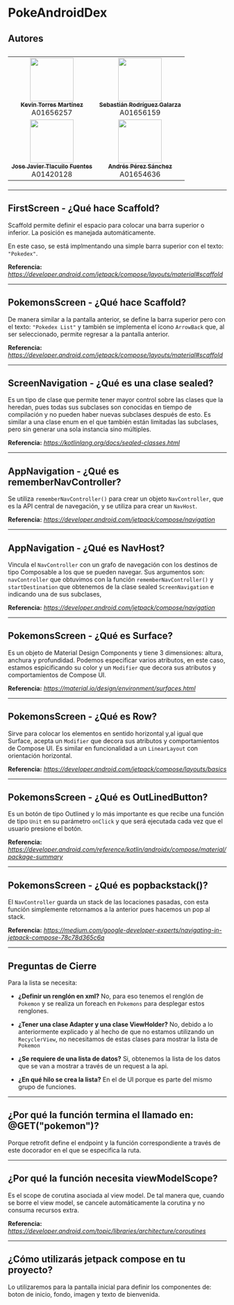 <h1>PokeAndroidDex</h1>
<h2>Autores<h2>
<table>
  <tr>
    <td align="center"><a href="https://github.com/KevinTMtz"><img src="https://avatars.githubusercontent.com/u/44516784" width="100px;" alt=""/><br /><sub><b>Kevin Torres Martínez</b></sub></a><br />A01656257</td>
    <td align="center"><a href="https://github.com/SebasRod23"><img src="https://avatars.githubusercontent.com/u/42384931" width="100px;" alt=""/><br /><sub><b>Sebastián Rodríguez Galarza</b></sub></a><br />A01656159</td>
  </tr>
  <tr>
    <td align="center"><a href="https://github.com/tlacuilose"><img src="https://avatars.githubusercontent.com/u/65783495" width="100px;" alt=""/><br /><sub><b>Jose Javier Tlacuilo Fuentes</b></sub></a><br />A01420128</td>
    <td align="center"><a href="https://github.com/AndresPS02"><img src="https://avatars.githubusercontent.com/u/100726628" width="100px;" alt=""/><br /><sub><b>Andrés Pérez Sánchez</b></sub></a><br />A01654636</td>
  </tr>
</table>

---

<h2>FirstScreen - ¿Qué hace Scaffold?</h2>

Scaffold permite definir el espacio para colocar una barra superior o inferior. La posición es manejada automáticamente.

En este caso, se está implmentando una simple barra superior con el texto: `"Pokedex"`.

**Referencia:**
*https://developer.android.com/jetpack/compose/layouts/material#scaffold*

---

<h2>PokemonsScreen - ¿Qué hace Scaffold?</h2>

De manera similar a la pantalla anterior, se define la barra superior pero con el texto: `"Pokedex List"` y también se implementa el ícono `ArrowBack` que, al ser seleccionado, permite regresar a la pantalla anterior.

**Referencia:**
*https://developer.android.com/jetpack/compose/layouts/material#scaffold*

---

<h2>ScreenNavigation - ¿Qué es una clase sealed?</h2>

Es un tipo de clase que permite tener mayor control sobre las clases que la heredan, pues todas sus subclases son conocidas en tiempo de compilación y no pueden haber nuevas subclases después de esto. Es similar a una clase enum en el que también están limitadas las subclases, pero sin generar una sola instancia sino múltiples.

**Referencia:**
*https://kotlinlang.org/docs/sealed-classes.html*

---

<h2>AppNavigation - ¿Qué es rememberNavController?</h2>

Se utiliza `rememberNavController()` para crear un objeto `NavController`, que es la API central de navegación, y se utiliza para crear un `NavHost`.

**Referencia:**
*https://developer.android.com/jetpack/compose/navigation*

---

<h2>AppNavigation - ¿Qué es NavHost?</h2>

Vincula el `NavController` con un grafo de navegación con los destinos de tipo Composable a los que se pueden navegar. Sus argumentos son: `navController` que obtuvimos con la función `rememberNavController()` y `startDestination` que obtenemos de la clase sealed `ScreenNavigation` e indicando una de sus subclases,

**Referencia:**
*https://developer.android.com/jetpack/compose/navigation*

---

<h2>PokemonsScreen - ¿Qué es Surface?</h2>

Es un objeto de Material Design Components y tiene 3 dimensiones: altura, anchura y profundidad. Podemos especificar varios atributos, en este caso, estamos espicificando su color y un `Modifier` que decora sus atributos y comportamientos de Compose UI.

**Referencia:**
*https://material.io/design/environment/surfaces.html*

---

<h2>PokemonsScreen - ¿Qué es Row?</h2>

Sirve para colocar los elementos en sentido horizontal y,al igual que Surface, acepta un `Modifier` que decora sus atributos y comportamientos de Compose UI. Es similar en funcionalidad a un `LinearLayout` con orientación horizontal.

**Referencia:**
*https://developer.android.com/jetpack/compose/layouts/basics*

---

<h2>PokemonsScreen - ¿Qué es OutLinedButton?</h2>

Es un botón de tipo Outlined y lo más importante es que recibe una función de tipo `Unit` en su parámetro `onClick` y que será ejecutada cada vez que el usuario presione el botón.

**Referencia:**
*https://developer.android.com/reference/kotlin/androidx/compose/material/package-summary*

---

<h2>PokemonsScreen - ¿Qué es popbackstack()?</h2>

El `NavController` guarda un stack de las locaciones pasadas, con esta función simplemente retornamos a la anterior pues hacemos un pop al stack.

**Referencia:**
*https://medium.com/google-developer-experts/navigating-in-jetpack-compose-78c78d365c6a*

---

<h2>Preguntas de Cierre</h2>

Para la lista se necesita:

- **¿Definir un renglón en xml?** No, para eso tenemos el renglón de `Pokemon` y se realiza un foreach en `Pokemons` para desplegar estos renglones.

- **¿Tener una clase Adapter y una clase ViewHolder?** No, debido a lo anteriormente explicado y al hecho de que no estamos utilizando un `RecyclerView`, no necesitamos de estas clases para mostrar la lista de `Pokemon`

- **¿Se requiere de una lista de datos?** Si, obtenemos la lista de los datos que se van a mostrar a través de un request a la api.

- **¿En qué hilo se crea la lista?** En el de UI porque es parte del mismo grupo de funciones.

---

<h2>¿Por qué la función termina el llamado en: @GET("pokemon")?</h2>
Porque retrofit define el endpoint y la función correspondiente a través de este docorador en el que se especifica la ruta.

---

<h2>¿Por qué la función necesita viewModelScope?</h2>
Es el scope de corutina asociada al view model. De tal manera que, cuando se borre el view model, se cancele automáticamente la corutina y no consuma recursos extra.

**Referencia:**
*https://developer.android.com/topic/libraries/architecture/coroutines*

---

<h2>¿Cómo utilizarás jetpack compose en tu proyecto?</h2>
Lo utilizaremos para la pantalla inicial para definir los componentes de: boton de inicio, fondo, imagen y texto de bienvenida.
